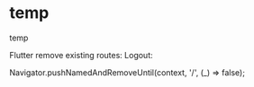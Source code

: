 # temp
temp


Flutter remove existing routes: Logout:

  Navigator.pushNamedAndRemoveUntil(context, '/', (_) => false);
